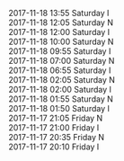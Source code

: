 2017-11-18 13:55 Saturday  I  
2017-11-18 12:05 Saturday  N  
2017-11-18 12:00 Saturday  I  
2017-11-18 10:00 Saturday  N  
2017-11-18 09:55 Saturday  I  
2017-11-18 07:00 Saturday  N  
2017-11-18 06:55 Saturday  I  
2017-11-18 02:05 Saturday  N  
2017-11-18 02:00 Saturday  I  
2017-11-18 01:55 Saturday  N  
2017-11-18 01:50 Saturday  I  
2017-11-17 21:05 Friday  N  
2017-11-17 21:00 Friday  I  
2017-11-17 20:35 Friday  N  
2017-11-17 20:10 Friday  I  
